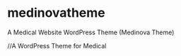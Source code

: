 # medinovatheme
A Medical Website WordPress Theme (Medinova Theme)

//A WordPress Theme for Medical
